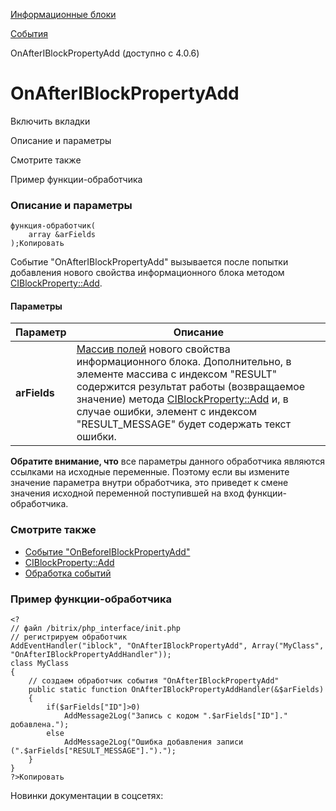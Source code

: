 [Информационные блоки](/api_help/iblock/index.php)

[События](/api_help/iblock/events/index.php)

OnAfterIBlockPropertyAdd (доступно с 4.0.6)

OnAfterIBlockPropertyAdd
========================

Включить вкладки

Описание и параметры

Смотрите также

Пример функции-обработчика

### Описание и параметры

```
функция-обработчик(
	array &arFields
);Копировать
```

Событие "OnAfterIBlockPropertyAdd" вызывается после попытки добавления нового свойства информационного блока методом [CIBlockProperty::Add](/api_help/iblock/classes/ciblockproperty/add.php).

#### Параметры

| Параметр | Описание |
| --- | --- |
| **arFields** | [Массив полей](/api_help/iblock/fields.php#fproperty) нового свойства информационного блока. Дополнительно, в элементе массива с индексом "RESULT" содержится результат работы (возвращаемое значение) метода [CIBlockProperty::Add](/api_help/iblock/classes/ciblockproperty/add.php) и, в случае ошибки, элемент с индексом "RESULT\_MESSAGE" будет содержать текст ошибки. |

**Обратите внимание, что** все параметры данного обработчика являются ссылками на исходные переменные. Поэтому если вы измените значение параметра внутри обработчика, это приведет к смене значения исходной переменной поступившей на вход функции-обработчика.

### Смотрите также

* [Событие "OnBeforeIBlockPropertyAdd"](/api_help/iblock/events/onbeforeiblockpropertyadd.php)
* [CIBlockProperty::Add](/api_help/iblock/classes/ciblockproperty/add.php)
* [Обработка событий](http://dev.1c-bitrix.ru/learning/course/index.php?COURSE_ID=43&LESSON_ID=3493)

### Пример функции-обработчика

```
<?
// файл /bitrix/php_interface/init.php
// регистрируем обработчик
AddEventHandler("iblock", "OnAfterIBlockPropertyAdd", Array("MyClass", "OnAfterIBlockPropertyAddHandler"));
class MyClass
{
	// создаем обработчик события "OnAfterIBlockPropertyAdd"
	public static function OnAfterIBlockPropertyAddHandler(&$arFields)
	{
		if($arFields["ID"]>0)
			AddMessage2Log("Запись с кодом ".$arFields["ID"]." добавлена.");
		else
			AddMessage2Log("Ошибка добавления записи (".$arFields["RESULT_MESSAGE"].").");
	}
}
?>Копировать
```

Новинки документации в соцсетях: